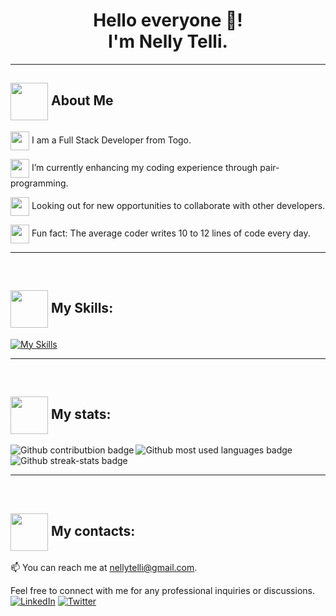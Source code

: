 # <h1 align="center">Hello everyone 👋! <br /> I'm Nelly Telli.</h1>

---

## <img align="center" src="https://media.giphy.com/media/v1.Y2lkPTc5MGI3NjExZmMxYWI2MzZiMmQxZWRhNzA0OWRhODk4OGU0OTZlODJjMGQwYTU0NCZjdD1z/paTz7UZbPfTZFRYnnB/giphy.gif" width="60"> About Me
<p><img align="center" src="https://media.giphy.com/media/v1.Y2lkPTc5MGI3NjExZmMxYWI2MzZiMmQxZWRhNzA0OWRhODk4OGU0OTZlODJjMGQwYTU0NCZjdD1z/UVG0BN8TOMKkPOJS6e/giphy.gif" width="30"> I am a Full Stack Developer from Togo.</p>
<p><img align="center" src="https://media.giphy.com/media/v1.Y2lkPTc5MGI3NjExZmMxYWI2MzZiMmQxZWRhNzA0OWRhODk4OGU0OTZlODJjMGQwYTU0NCZjdD1z/f7Yl50km2i3Mo3oSe6/giphy.gif" width="30"> I’m currently enhancing my coding experience through pair-programming.</p>
<p><img align="center" src="https://media.giphy.com/media/v1.Y2lkPTc5MGI3NjExZmMxYWI2MzZiMmQxZWRhNzA0OWRhODk4OGU0OTZlODJjMGQwYTU0NCZjdD1z/FkdU6Or6txxpPdOsL8/giphy.gif" width="30"> Looking out for new opportunities to collaborate with other developers.</p>
<p><img align="center" src="https://media.giphy.com/media/v1.Y2lkPTc5MGI3NjExZmMxYWI2MzZiMmQxZWRhNzA0OWRhODk4OGU0OTZlODJjMGQwYTU0NCZjdD1z/uproGa8t6xLAeyebCr/giphy.gif" width="30"> Fun fact: The average coder writes 10 to 12 lines of code every day.</p>

---
<br>

## <img align="center" src="https://media.giphy.com/media/v1.Y2lkPTc5MGI3NjExZmMxYWI2MzZiMmQxZWRhNzA0OWRhODk4OGU0OTZlODJjMGQwYTU0NCZjdD1z/VDdh2wgmzsXAc7FCd7/giphy.gif" width="60"> My Skills:


[![My Skills](https://skillicons.dev/icons?i=html,css,sass,bootstrap,javascript,react,webpack,mysql,ps,&perline=15)](https://skillicons.dev)

---
<br>

## <img align="center" src="https://media.giphy.com/media/v1.Y2lkPTc5MGI3NjExZmMxYWI2MzZiMmQxZWRhNzA0OWRhODk4OGU0OTZlODJjMGQwYTU0NCZjdD1z/RVWSqOsgDAq0W3051o/giphy.gif" width="60"> My stats: <br>
<img align="left" src="https://github-readme-stats.vercel.app/api?username=lily4178993&theme=react&hide_border=true&include_all_commits=false&count_private=true" alt="Github contributbion badge" width="auto">
<img align="left" src="https://github-readme-stats.vercel.app/api/top-langs/?username=lily4178993&theme=react&hide_border=true&include_all_commits=false&count_private=true&layout=compact" alt="Github most used languages badge" width="auto">
<img align="none" src="https://github-readme-streak-stats.herokuapp.com/?user=lily4178993&theme=react&hide_border=true" alt="Github streak-stats badge" width="auto">

---
<br>

## <img align="center" src="https://media.giphy.com/media/v1.Y2lkPTc5MGI3NjExZmMxYWI2MzZiMmQxZWRhNzA0OWRhODk4OGU0OTZlODJjMGQwYTU0NCZjdD1z/eJI3szMKzUWbaALqcn/giphy.gif" width="60"> My contacts: <br>
📫 You can reach me at nellytelli@gmail.com.

Feel free to connect with me for any professional inquiries or discussions.
[![LinkedIn](https://img.shields.io/badge/LinkedIn-%230077B5.svg?logo=linkedin&logoColor=white)](https://www.linkedin.com/in/nelly-t-330414266/)
[![Twitter](https://img.shields.io/badge/Twitter-%231DA1F2.svg?logo=Twitter&logoColor=white)](https://twitter.com/@nelly_telli) 
